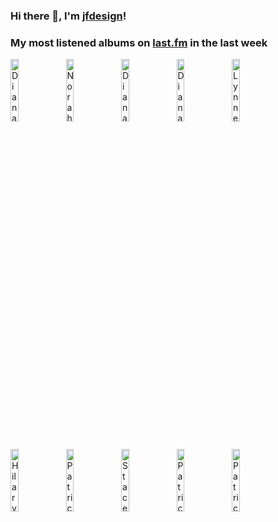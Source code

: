 ### Hi there 👋, I'm [jfdesign](https://blog.jfdesignnet.com)!

### My most listened albums on [last.fm](https://www.last.fm/user/jfdesignnet) in the last week

[<img src='https://lastfm.freetls.fastly.net/i/u/300x300/39e21199df494aabb64109a668e9bba6.png' width='16%' height='16%' alt='Diana Krall - The Very Best Of Diana Krall'>](https://www.last.fm/music/diana%2bkrall/the%2bvery%2bbest%2bof%2bdiana%2bkrall)&nbsp;
[<img src='https://lastfm.freetls.fastly.net/i/u/300x300/0d1f44fadc571df60099abeee01ffe58.jpg' width='16%' height='16%' alt='Norah Jones - Come Away With Me (Super Deluxe Edition)'>](https://www.last.fm/music/norah%2bjones/come%2baway%2bwith%2bme%2b%2528super%2bdeluxe%2bedition%2529)&nbsp;
[<img src='https://lastfm.freetls.fastly.net/i/u/300x300/90e24202fcd9104751423e9a3e46038d.jpg' width='16%' height='16%' alt='Diana Krall - Wallflower (The Complete Sessions)'>](https://www.last.fm/music/diana%2bkrall/wallflower%2b%2528the%2bcomplete%2bsessions%2529)&nbsp;
[<img src='https://lastfm.freetls.fastly.net/i/u/300x300/a212cd5954433e47ba350a4a3fa22d97.jpg' width='16%' height='16%' alt='Diana Krall - Glad Rag Doll (Deluxe Edition)'>](https://www.last.fm/music/diana%2bkrall/glad%2brag%2bdoll%2b%2528deluxe%2bedition%2529)&nbsp;
[<img src='https://lastfm.freetls.fastly.net/i/u/300x300/246e63c6b14548919d6efe2f44208fe0.jpg' width='16%' height='16%' alt='Lynne Arriale Trio - Lynne Arriale Trio Live'>](https://www.last.fm/music/lynne%2barriale%2btrio/lynne%2barriale%2btrio%2blive)&nbsp;
<br>
[<img src='https://lastfm.freetls.fastly.net/i/u/300x300/8c1d279d81a88825c6faf1b72f5a4c4d.jpg' width='16%' height='16%' alt='Hilary Kole - SOPHISTICATED LADY'>](https://www.last.fm/music/hilary%2bkole/sophisticated%2blady)&nbsp;
[<img src='https://lastfm.freetls.fastly.net/i/u/300x300/8cc67d22aa3718fe75d3b5dfa54e3399.jpg' width='16%' height='16%' alt='Patricia Barber - Smash'>](https://www.last.fm/music/patricia%2bbarber/smash)&nbsp;
[<img src='https://lastfm.freetls.fastly.net/i/u/300x300/01e9370e5271fb039110cf99d1553558.jpg' width='16%' height='16%' alt='Stacey Kent - Its A Wonderful World'>](https://www.last.fm/music/stacey%2bkent/it%2527s%2ba%2bwonderful%2bworld)&nbsp;
[<img src='https://lastfm.freetls.fastly.net/i/u/300x300/58aad0f3c85d26c0dff2796bba6aa312.jpg' width='16%' height='16%' alt='Patricia Barber - Cafe Blue'>](https://www.last.fm/music/patricia%2bbarber/cafe%2bblue)&nbsp;
[<img src='https://lastfm.freetls.fastly.net/i/u/300x300/22172e4fab577d8e12caf98d4c185119.jpg' width='16%' height='16%' alt='Patricia Barber - Higher'>](https://www.last.fm/music/patricia%2bbarber/higher)&nbsp;
<br>

